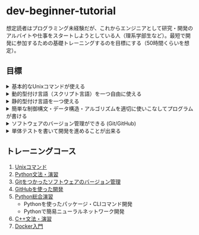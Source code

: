 # dev-beginner-tutorial

想定読者はプログラミング未経験だが、これからエンジニアとして研究・開発のアルバイトや仕事をスタートしようとしている人（理系学部生など）。最短で開発に参加するための基礎トレーニングするのを目標にする（50時間くらいを想定）。

## 目標

<details>
<summary>基本的なUnixコマンドが使える</summary>

- `ls`
- `cd`
- `cp`
- `mv`
- `grep`
- `curl`
- `ssh`
- ...
</details>

<details>
<summary>動的型付け言語（スクリプト言語）を一つ自由に使える</summary>

- **Python**: とくに科学技術計算の用途では現状これ一択
- Ruby: 日本製でWeb系で人気があるが正直やや下火
- Perl: 下火
- JavaScript: Web系の仕事をするなら必要
- **TypeScript**: Microsoft製の型付きJavaScript
- ...

</details>


<details>
<summary>静的型付け言語を一つ使える</summary>

- **C++:** 学習難易度が高いが最速
- Java: 求人が多い
- **C#:** Microsoft製Java
- Golang: Google製で文法が比較的シンプル
- **Rust**: C/C++代替を目指しており、モダンかつ安全性が高い
- ...
</details>


<details>
<summary>簡単な制御構文・データ構造・アルゴリズムを適切に使いこなしてプログラムが書ける</summary>

- for
- if
- 配列 (vector, list, ...)
- 連想配列 (map, dict, ...)
- 集合 (set)
- (Optional) 再帰関数
- (Optional) 深さ優先探索、幅優先探索
- ...
</details>

<details>
<summary>ソフトウェアのバージョン管理ができる (Git/GitHub)</summary>

- `git checkout (switch/restore)`
- `git add`
- `git commit`
- `git push`
- `git fetch`
- `git merge`
- `git pull`
- ...
</details>

<details>
<summary>単体テストを書いて開発を進めることが出来る</summary>

- 自分の使える言語で単体テストが書ける
- CIを設定できる
</details>

## トレーニングコース

 1. [Unixコマンド](./docs/unix_command.md)
 2. [Python文法・演習](./docs/python.md)
 3. [Gitをつかったソフトウェアのバージョン管理](./docs/git.md)
 4. [GitHubを使った開発](./docs/github.md)
 6. [Python総合演習](./docs/python_practice.md)
     - Pythonを使ったパッケージ・CLIコマンド開発
     - Pythonで簡易ニューラルネットワーク開発
 7. [C++文法・演習](./docs/cpp.md)
 9. [Docker入門](./docs/docker.md)